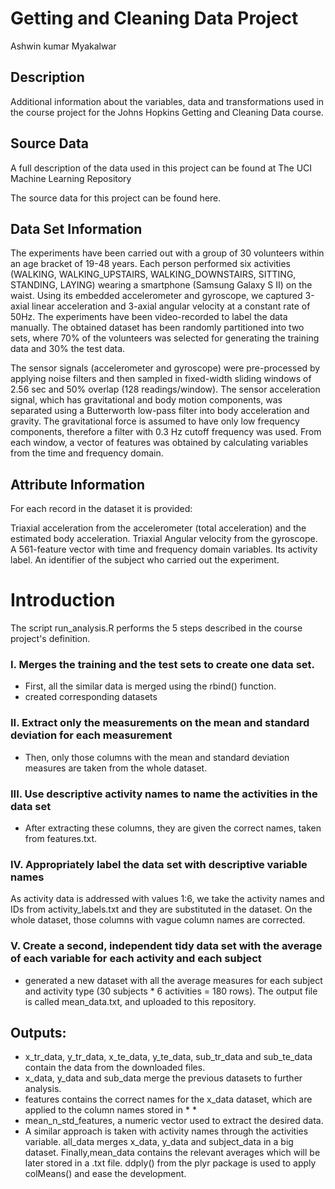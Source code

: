 

# Getting and Cleaning Data Project
Ashwin kumar Myakalwar

## Description
Additional information about the variables, data and transformations used in the course project for the Johns Hopkins Getting and Cleaning Data course.

## Source Data
A full description of the data used in this project can be found at The UCI Machine Learning Repository

The source data for this project can be found here.

## Data Set Information
The experiments have been carried out with a group of 30 volunteers within an age bracket of 19-48 years. Each person performed six activities (WALKING, WALKING_UPSTAIRS, WALKING_DOWNSTAIRS, SITTING, STANDING, LAYING) wearing a smartphone (Samsung Galaxy S II) on the waist. Using its embedded accelerometer and gyroscope, we captured 3-axial linear acceleration and 3-axial angular velocity at a constant rate of 50Hz. The experiments have been video-recorded to label the data manually. The obtained dataset has been randomly partitioned into two sets, where 70% of the volunteers was selected for generating the training data and 30% the test data.

The sensor signals (accelerometer and gyroscope) were pre-processed by applying noise filters and then sampled in fixed-width sliding windows of 2.56 sec and 50% overlap (128 readings/window). The sensor acceleration signal, which has gravitational and body motion components, was separated using a Butterworth low-pass filter into body acceleration and gravity. The gravitational force is assumed to have only low frequency components, therefore a filter with 0.3 Hz cutoff frequency was used. From each window, a vector of features was obtained by calculating variables from the time and frequency domain.

## Attribute Information
For each record in the dataset it is provided:

Triaxial acceleration from the accelerometer (total acceleration) and the estimated body acceleration.
Triaxial Angular velocity from the gyroscope.
A 561-feature vector with time and frequency domain variables.
Its activity label.
An identifier of the subject who carried out the experiment.



# Introduction
The script run_analysis.R performs the 5 steps described in the course project's definition.

### I. Merges the training and the test sets to create one data set.
* First, all the similar data is merged using the rbind() function. 
* created corresponding datasets
### II. Extract only the measurements on the mean and standard deviation for each measurement
* Then, only those columns with the mean and standard deviation measures are taken from the whole dataset.
### III. Use descriptive activity names to name the activities in the data set
* After extracting these columns, they are given the correct names, taken from features.txt.
### IV. Appropriately label the data set with descriptive variable names
As activity data is addressed with values 1:6, we take the activity names and IDs from activity_labels.txt and they are substituted in the dataset.
On the whole dataset, those columns with vague column names are corrected.
### V. Create a second, independent tidy data set with the average of each variable for each activity and each subject
* generated a new dataset with all the average measures for each subject and activity type (30 subjects * 6 activities = 180 rows). The output file is called mean_data.txt, and uploaded to this repository.

## Outputs:
* x_tr_data, y_tr_data, x_te_data, y_te_data, sub_tr_data and sub_te_data contain the data from the downloaded files.
* x_data, y_data and sub_data merge the previous datasets to further analysis.
* features contains the correct names for the x_data dataset, which are applied to the column names stored in * * 
* mean_n_std_features, a numeric vector used to extract the desired data.
* A similar approach is taken with activity names through the activities variable.
all_data merges x_data, y_data and subject_data in a big dataset.
           Finally,mean_data contains the relevant averages which will be later stored in a .txt file. ddply() from the plyr package is used to apply colMeans() and ease the development.
